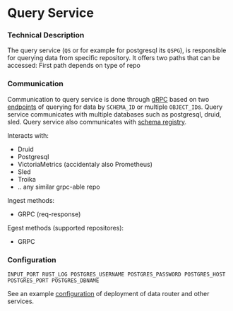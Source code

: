 # Query Service

### Technical Description

The query service (`QS` or for example for postgresql its `QSPG`), is responsible for querying data from specific repository. It offers two paths that can be accessed:
First path depends on type of repo

### Communication
Communication to query service is done through [gRPC][grpc] based on two [endpoints][endpoints] of querying for data by `SCHEMA_ID` or multiple `OBJECT_ID`s. Query service communicates with multiple databases such as postgresql, druid, sled. Query service also communicates with [schema registry][schema-registry]. 

Interacts with:
- Druid
- Postgresql
- VictoriaMetrics (accidentaly also Prometheus)
- Sled
- Troika
- .. any similar grpc-able repo

Ingest methods:
- GRPC (req-response)

Egest methods (supported repositores):
- GRPC

### Configuration

`
INPUT_PORT
RUST_LOG
POSTGRES_USERNAME
POSTGRES_PASSWORD
POSTGRES_HOST
POSTGRES_PORT
POSTGRES_DBNAME
`

See an example [configuration][configuration] of deployment of data router and other services. 

[grpc]: https://grpc.io/docs/what-is-grpc/introduction/
[proto]: ../query-service/proto/query.proto
[schema-registry]: ../schema-registry/README.md
[configuration]: ../examples/deploy/SETUP.md
[endpoints]: ../query-service/proto/query.proto